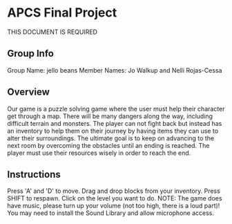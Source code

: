 # APCS Final Project
THIS DOCUMENT IS REQUIRED
## Group Info
Group Name: jello beans
Member Names: Jo Walkup and Nelli Rojas-Cessa
## Overview
Our game is a puzzle solving game where the user must help their character get through a map. There will be many dangers along the way, including difficult terrain and monsters. The player can not fight back but instead has an inventory to help them on their journey by having items they can use to alter their surroundings. The ultimate goal is to keep on advancing to the next room by overcoming the obstacles until an ending is reached. The player must use their resources wisely in order to reach the end. 
## Instructions
Press 'A' and 'D' to move. Drag and drop blocks from your inventory. Press SHIFT to respawn. Click on the level you want to do. 
NOTE: The game does have music, please turn up your volume (not too high, there is a loud part)! You may need to install the Sound Library and allow microphone access. 
